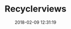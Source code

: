 ---
layout:     post
title:      Recyclerviews
date:       2018-02-09 12:31:19
summary:    See what the different elements looks like.
categories: github
thumbnail: cogs
tags:
 - demo
 - action
 - carte
 - noire
---